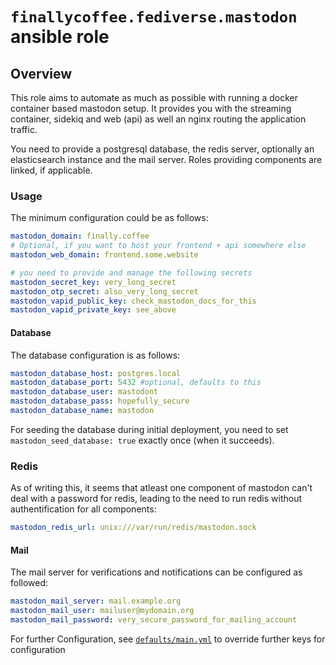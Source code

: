 # `finallycoffee.fediverse.mastodon` ansible role

## Overview

This role aims to automate as much as possible with running a docker container
based mastodon setup. It provides you with the streaming container, sidekiq and
web (api) as well an nginx routing the application traffic.

You need to provide a postgresql database, the redis server, optionally an
elasticsearch instance and the mail server. Roles providing components are linked,
if applicable.

### Usage

The minimum configuration could be as follows:

```yaml
mastodon_domain: finally.coffee
# Optional, if you want to host your frontend + api somewhere else
mastodon_web_domain: frontend.some.website

# you need to provide and manage the following secrets
mastodon_secret_key: very_long_secret
mastodon_otp_secret: also_very_long_secret
mastodon_vapid_public_key: check_mastodon_docs_for_this
mastodon_vapid_private_key: see_above
```

#### Database

The database configuration is as follows:

```yaml
mastodon_database_host: postgres.local
mastodon_database_port: 5432 #optional, defaults to this
mastodon_database_user: mastodont
mastodon_database_pass: hopefully_secure
mastodon_database_name: mastodon
```

For seeding the database during initial deployment, you need to set
`mastodon_seed_database: true` exactly once (when it succeeds).

### Redis

As of writing this, it seems that atleast one component of mastodon can't
deal with a password for redis, leading to the need to run redis without
authentification for all components:

```yaml
mastodon_redis_url: unix:///var/run/redis/mastodon.sock
```

#### Mail

The mail server for verifications and notifications can be configured as followed:

```yaml
mastodon_mail_server: mail.example.org
mastodon_mail_user: mailuser@mydomain.org
mastodon_mail_password: very_secure_password_for_mailing_account
```

For further Configuration, see [`defaults/main.yml`](defaults/main.yml) to
override further keys for configuration
